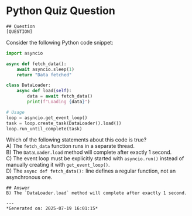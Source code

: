 # Python Quiz Question
    
    ## Question
    [QUESTION]  
Consider the following Python code snippet:

```python
import asyncio

async def fetch_data():
    await asyncio.sleep(1)
    return "Data fetched"

class DataLoader:
    async def load(self):
        data = await fetch_data()
        print(f"Loading {data}")

# Usage
loop = asyncio.get_event_loop()
task = loop.create_task(DataLoader().load())
loop.run_until_complete(task)
```

Which of the following statements about this code is true?  
A) The `fetch_data` function runs in a separate thread.  
B) The `DataLoader.load` method will complete after exactly 1 second.  
C) The event loop must be explicitly started with `asyncio.run()` instead of manually creating it with `get_event_loop()`.  
D) The `async def fetch_data():` line defines a regular function, not an asynchronous one.
    
    ## Answer
    B) The `DataLoader.load` method will complete after exactly 1 second.
    
    ---
    *Generated on: 2025-07-19 16:01:15*
    